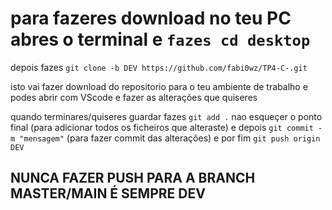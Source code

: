 # para fazeres download no teu PC abres o terminal e `fazes cd desktop`

depois fazes ``git clone -b DEV https://github.com/fabi0wz/TP4-C-.git``

isto vai fazer download do repositorio para o teu ambiente de trabalho e podes abrir com VScode e fazer as alterações que quiseres

quando terminares/quiseres guardar fazes ``git add .`` nao esqueçer o ponto final (para adicionar todos os ficheiros que alteraste) e depois ``git commit -m "mensagem"`` (para fazer commit das alterações) e por fim ``git push origin DEV``

## NUNCA FAZER PUSH PARA A BRANCH MASTER/MAIN É SEMPRE DEV